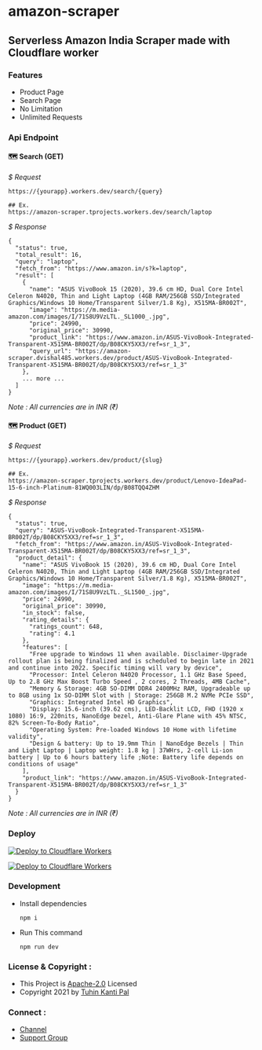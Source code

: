 # amazon-scraper

## Serverless Amazon India Scraper made with Cloudflare worker

### Features

- Product Page
- Search Page
- No Limitation
- Unlimited Requests

### Api Endpoint

#### 🗺 **Search (GET)**

_$ Request_

```
https://{yourapp}.workers.dev/search/{query}

## Ex.
https://amazon-scraper.tprojects.workers.dev/search/laptop
```

_$ Response_

```
{
  "status": true,
  "total_result": 16,
  "query": "laptop",
  "fetch_from": "https://www.amazon.in/s?k=laptop",
  "result": [
    {
      "name": "ASUS VivoBook 15 (2020), 39.6 cm HD, Dual Core Intel Celeron N4020, Thin and Light Laptop (4GB RAM/256GB SSD/Integrated Graphics/Windows 10 Home/Transparent Silver/1.8 Kg), X515MA-BR002T",
      "image": "https://m.media-amazon.com/images/I/71S8U9VzLTL._SL1000_.jpg",
      "price": 24990,
      "original_price": 30990,
      "product_link": "https://www.amazon.in/ASUS-VivoBook-Integrated-Transparent-X515MA-BR002T/dp/B08CKY5XX3/ref=sr_1_3",
      "query_url": "https://amazon-scraper.dvishal485.workers.dev/product/ASUS-VivoBook-Integrated-Transparent-X515MA-BR002T/dp/B08CKY5XX3/ref=sr_1_3"
    },
    ... more ...
  ]
}
```

_Note : All currencies are in INR (₹)_

#### 🗺 **Product (GET)**

_$ Request_

```
https://{yourapp}.workers.dev/product/{slug}

## Ex.
https://amazon-scraper.tprojects.workers.dev/product/Lenovo-IdeaPad-15-6-inch-Platinum-81WQ003LIN/dp/B08TQQ4ZHM
```

_$ Response_

```
{
  "status": true,
  "query": "ASUS-VivoBook-Integrated-Transparent-X515MA-BR002T/dp/B08CKY5XX3/ref=sr_1_3",
  "fetch_from": "https://www.amazon.in/ASUS-VivoBook-Integrated-Transparent-X515MA-BR002T/dp/B08CKY5XX3/ref=sr_1_3",
  "product_detail": {
    "name": "ASUS VivoBook 15 (2020), 39.6 cm HD, Dual Core Intel Celeron N4020, Thin and Light Laptop (4GB RAM/256GB SSD/Integrated Graphics/Windows 10 Home/Transparent Silver/1.8 Kg), X515MA-BR002T",
    "image": "https://m.media-amazon.com/images/I/71S8U9VzLTL._SL1500_.jpg",
    "price": 24990,
    "original_price": 30990,
    "in_stock": false,
    "rating_details": {
      "ratings_count": 648,
      "rating": 4.1
    },
    "features": [
      "Free upgrade to Windows 11 when available. Disclaimer-Upgrade rollout plan is being finalized and is scheduled to begin late in 2021 and continue into 2022. Specific timing will vary by device",
      "Processor: Intel Celeron N4020 Processor, 1.1 GHz Base Speed, Up to 2.8 GHz Max Boost Turbo Speed , 2 cores, 2 Threads, 4MB Cache",
      "Memory & Storage: 4GB SO-DIMM DDR4 2400MHz RAM, Upgradeable up to 8GB using 1x SO-DIMM Slot with | Storage: 256GB M.2 NVMe PCIe SSD",
      "Graphics: Integrated Intel HD Graphics",
      "Display: 15.6-inch (39.62 cms), LED-Backlit LCD, FHD (1920 x 1080) 16:9, 220nits, NanoEdge bezel, Anti-Glare Plane with 45% NTSC, 82% Screen-To-Body Ratio",
      "Operating System: Pre-loaded Windows 10 Home with lifetime validity",
      "Design & battery: Up to 19.9mm Thin | NanoEdge Bezels | Thin and Light Laptop | Laptop weight: 1.8 kg | 37WHrs, 2-cell Li-ion battery | Up to 6 hours battery life ;Note: Battery life depends on conditions of usage"
    ],
    "product_link": "https://www.amazon.in/ASUS-VivoBook-Integrated-Transparent-X515MA-BR002T/dp/B08CKY5XX3/ref=sr_1_3"
  }
}
```

_Note : All currencies are in INR (₹)_

### Deploy

[![Deploy to Cloudflare Workers](https://deploy.workers.cloudflare.com/button)](https://deploy.workers.cloudflare.com/?url=https://github.com/tuhinpal/amazon-scraper)

[![Deploy to Cloudflare Workers](https://deploy.workers.cloudflare.com/button)](https://deploy.workers.cloudflare.com/?url=https://github.com/ramanveerji/amazon-scraper)

### Development

- Install dependencies

  ```
  npm i
  ```

- Run This command

  ```
  npm run dev
  ```

### License & Copyright :

- This Project is [Apache-2.0](https://github.com/tuhinpal/amazon-scraper/blob/main/LICENSE) Licensed
- Copyright 2021 by [Tuhin Kanti Pal](https://github.com/tuhinpal)

### Connect :

- [Channel](https://telegram.dog/tprojects)
- [Support Group](https://telegram.dog/t_projects)
